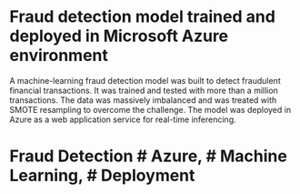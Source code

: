 # Fraud detection model trained and deployed in Microsoft Azure environment
A machine-learning fraud detection model was built to detect fraudulent financial transactions. It was trained and tested with more than a million transactions. The data was massively imbalanced and was treated with SMOTE resampling to overcome the challenge. The model was deployed in Azure as a web application service for real-time inferencing.

# Fraud Detection  # Azure, # Machine Learning, # Deployment
